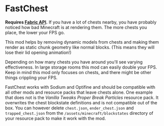 # FastChest

**Requires [Fabric API](https://github.com/FabricMC/fabric/releases).** If you have a lot of chests nearby, you have probably noticed how bad Minecraft is at rendering them. The more chests you place, the lower your FPS go.

This mod helps by removing dynamic models from chests and making them render as static chunk geometry like normal blocks. (This means they will lose their lid opening animation!)

Depending on how many chests you have around you'll see varying effectiveness. In large storage rooms this mod can easily double your FPS. Keep in mind this mod only focuses on chests, and there might be other things crippling your FPS.

FastChest works with Sodium and Optifine and should be compatible with all other mods and resource packs that leave chests alone. One example that does not is the *Vanilla Tweaks Proper Break Particles* resource pack. It overwrites the chest blockstate definitions and is not compatible out of the box. You can however delete `chest.json`, `ender_chest.json` and `trapped_chest.json` from the `/assets/minecraft/blockstates` directory of your resource pack to make it work with the mod.
